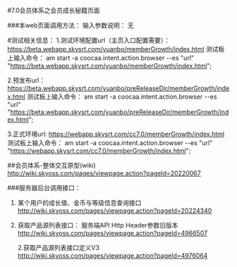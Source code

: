 #7.0会员体系之会员成长秘籍页面

###本web页面调用方法：
输入参数说明：
无

#测试相关信息：
1.测试环境配置url（主页入口配置需要）：
https://beta.webapp.skysrt.com/yuanbo/memberGrowth/index.html
测试板上输入命令：
am start -a coocaa.intent.action.browser --es "url"  "https://beta.webapp.skysrt.com/yuanbo/memberGrowth/index.html";

2.预发布url：
https://beta.webapp.skysrt.com/yuanbo/preReleaseDir/memberGrowth/index.html
测试板上输入命令：
am start -a coocaa.intent.action.browser --es "url"  "https://beta.webapp.skysrt.com/yuanbo/preReleaseDir/memberGrowth/index.html";

3.正式环境url:
https://webapp.skysrt.com/cc7.0/memberGrowth/index.html
测试板上输入命令：
am start -a coocaa.intent.action.browser --es "url"  "https://webapp.skysrt.com/cc7.0/memberGrowth/index.html";




##会员体系-整体交互原型(wiki)
http://wiki.skyoss.com/pages/viewpage.action?pageId=20220067

###服务器后台调用接口：
1. 某个用户的成长值、金币与等级信息查询接口
http://wiki.skyoss.com/pages/viewpage.action?pageId=20224340

2. 获取产品源列表接口：
	服务端API Http Header参数旧版本
	http://wiki.skyoss.com/pages/viewpage.action?pageId=4966507

	2.获取产品源列表接口定义V3
	http://wiki.skyoss.com/pages/viewpage.action?pageId=4976064